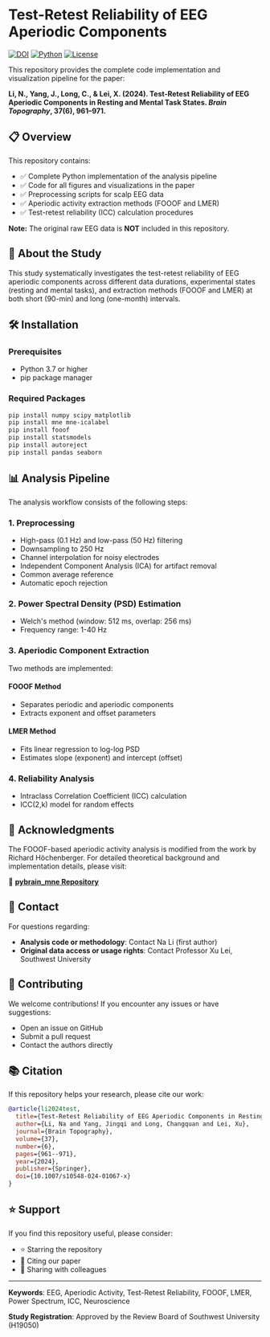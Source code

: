 # Test-Retest Reliability of EEG Aperiodic Components

[![DOI](https://img.shields.io/badge/DOI-10.1007%2Fs10548--024--01067--x-blue)](https://doi.org/10.1007/s10548-024-01067-x)
[![Python](https://img.shields.io/badge/python-3.7+-blue.svg)](https://www.python.org/downloads/)
[![License](https://img.shields.io/badge/License-MIT-green.svg)](LICENSE)

This repository provides the complete code implementation and visualization pipeline for the paper:

**Li, N., Yang, J., Long, C., & Lei, X. (2024). Test-Retest Reliability of EEG Aperiodic Components in Resting and Mental Task States. *Brain Topography*, 37(6), 961–971.**

## 📋 Overview

This repository contains:
- ✅ Complete Python implementation of the analysis pipeline
- ✅ Code for all figures and visualizations in the paper
- ✅ Preprocessing scripts for scalp EEG data
- ✅ Aperiodic activity extraction methods (FOOOF and LMER)
- ✅ Test-retest reliability (ICC) calculation procedures

**Note:** The original raw EEG data is **NOT** included in this repository.

## 🔬 About the Study

This study systematically investigates the test-retest reliability of EEG aperiodic components across different data durations, experimental states (resting and mental tasks), and extraction methods (FOOOF and LMER) at both short (90-min) and long (one-month) intervals.

## 🛠️ Installation

### Prerequisites
- Python 3.7 or higher
- pip package manager

### Required Packages
```bash
pip install numpy scipy matplotlib
pip install mne mne-icalabel
pip install fooof
pip install statsmodels
pip install autoreject
pip install pandas seaborn
```

## 📊 Analysis Pipeline

The analysis workflow consists of the following steps:

### 1. Preprocessing
- High-pass (0.1 Hz) and low-pass (50 Hz) filtering
- Downsampling to 250 Hz
- Channel interpolation for noisy electrodes
- Independent Component Analysis (ICA) for artifact removal
- Common average reference
- Automatic epoch rejection

### 2. Power Spectral Density (PSD) Estimation
- Welch's method (window: 512 ms, overlap: 256 ms)
- Frequency range: 1-40 Hz

### 3. Aperiodic Component Extraction
Two methods are implemented:

#### FOOOF Method
- Separates periodic and aperiodic components
- Extracts exponent and offset parameters

#### LMER Method
- Fits linear regression to log-log PSD
- Estimates slope (exponent) and intercept (offset)

### 4. Reliability Analysis
- Intraclass Correlation Coefficient (ICC) calculation
- ICC(2,k) model for random effects


## 📖 Acknowledgments

The FOOOF-based aperiodic activity analysis is modified from the work by Richard Höchenberger. For detailed theoretical background and implementation details, please visit:

🔗 **[pybrain_mne Repository](https://github.com/hoechenberger/pybrain_mne)**

## 📧 Contact

For questions regarding:
- **Analysis code or methodology**: Contact Na Li (first author)
- **Original data access or usage rights**: Contact Professor Xu Lei, Southwest University

## 🤝 Contributing

We welcome contributions! If you encounter any issues or have suggestions:
- Open an issue on GitHub
- Submit a pull request
- Contact the authors directly

## 📚 Citation

If this repository helps your research, please cite our work:

```bibtex
@article{li2024test,
  title={Test-Retest Reliability of EEG Aperiodic Components in Resting and Mental Task States},
  author={Li, Na and Yang, Jingqi and Long, Changquan and Lei, Xu},
  journal={Brain Topography},
  volume={37},
  number={6},
  pages={961--971},
  year={2024},
  publisher={Springer},
  doi={10.1007/s10548-024-01067-x}
}
```

## ⭐ Support

If you find this repository useful, please consider:
- ⭐ Starring the repository
- 📖 Citing our paper
- 🔄 Sharing with colleagues

---

**Keywords**: EEG, Aperiodic Activity, Test-Retest Reliability, FOOOF, LMER, Power Spectrum, ICC, Neuroscience

**Study Registration**: Approved by the Review Board of Southwest University (H19050)
